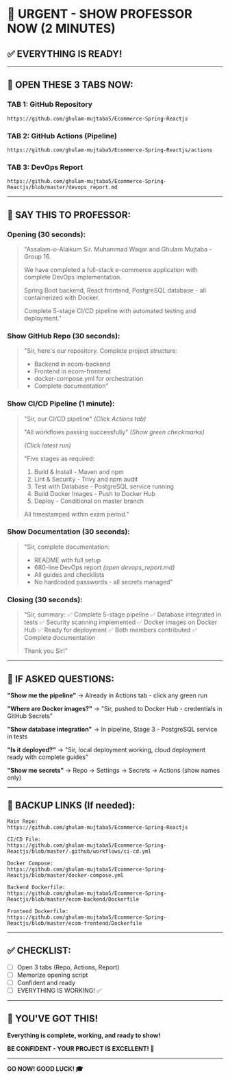 # 🚨 URGENT - SHOW PROFESSOR NOW (2 MINUTES)

## ✅ EVERYTHING IS READY!

---

## 🎯 OPEN THESE 3 TABS NOW:

### TAB 1: GitHub Repository
```
https://github.com/ghulam-mujtaba5/Ecommerce-Spring-Reactjs
```

### TAB 2: GitHub Actions (Pipeline)
```
https://github.com/ghulam-mujtaba5/Ecommerce-Spring-Reactjs/actions
```

### TAB 3: DevOps Report
```
https://github.com/ghulam-mujtaba5/Ecommerce-Spring-Reactjs/blob/master/devops_report.md
```

---

## 📢 SAY THIS TO PROFESSOR:

### Opening (30 seconds):
> "Assalam-o-Alaikum Sir. Muhammad Waqar and Ghulam Mujtaba - Group 16.
> 
> We have completed a full-stack e-commerce application with complete DevOps implementation.
> 
> Spring Boot backend, React frontend, PostgreSQL database - all containerized with Docker.
> 
> Complete 5-stage CI/CD pipeline with automated testing and deployment."

### Show GitHub Repo (30 seconds):
> "Sir, here's our repository. Complete project structure:
> - Backend in ecom-backend
> - Frontend in ecom-frontend  
> - docker-compose.yml for orchestration
> - Complete documentation"

### Show CI/CD Pipeline (1 minute):
> "Sir, our CI/CD pipeline" *(Click Actions tab)*
> 
> "All workflows passing successfully" *(Show green checkmarks)*
> 
> *(Click latest run)*
> 
> "Five stages as required:
> 1. Build & Install - Maven and npm
> 2. Lint & Security - Trivy and npm audit
> 3. Test with Database - PostgreSQL service running
> 4. Build Docker Images - Push to Docker Hub
> 5. Deploy - Conditional on master branch
> 
> All timestamped within exam period."

### Show Documentation (30 seconds):
> "Sir, complete documentation:
> - README with full setup
> - 680-line DevOps report *(open devops_report.md)*
> - All guides and checklists
> - No hardcoded passwords - all secrets managed"

### Closing (30 seconds):
> "Sir, summary:
> ✅ Complete 5-stage pipeline
> ✅ Database integrated in tests
> ✅ Security scanning implemented
> ✅ Docker images on Docker Hub
> ✅ Ready for deployment
> ✅ Both members contributed
> ✅ Complete documentation
> 
> Thank you Sir!"

---

## 🎯 IF ASKED QUESTIONS:

**"Show me the pipeline"**
→ Already in Actions tab - click any green run

**"Where are Docker images?"**
→ "Sir, pushed to Docker Hub - credentials in GitHub Secrets"

**"Show database integration"**
→ In pipeline, Stage 3 - PostgreSQL service in tests

**"Is it deployed?"**
→ "Sir, local deployment working, cloud deployment ready with complete guides"

**"Show me secrets"**
→ Repo → Settings → Secrets → Actions (show names only)

---

## 🔗 BACKUP LINKS (If needed):

```
Main Repo:
https://github.com/ghulam-mujtaba5/Ecommerce-Spring-Reactjs

CI/CD File:
https://github.com/ghulam-mujtaba5/Ecommerce-Spring-Reactjs/blob/master/.github/workflows/ci-cd.yml

Docker Compose:
https://github.com/ghulam-mujtaba5/Ecommerce-Spring-Reactjs/blob/master/docker-compose.yml

Backend Dockerfile:
https://github.com/ghulam-mujtaba5/Ecommerce-Spring-Reactjs/blob/master/ecom-backend/Dockerfile

Frontend Dockerfile:
https://github.com/ghulam-mujtaba5/Ecommerce-Spring-Reactjs/blob/master/ecom-frontend/Dockerfile
```

---

## ✅ CHECKLIST:

- [ ] Open 3 tabs (Repo, Actions, Report)
- [ ] Memorize opening script
- [ ] Confident and ready
- [ ] EVERYTHING IS WORKING! ✅

---

## 🎉 YOU'VE GOT THIS!

**Everything is complete, working, and ready to show!**

**BE CONFIDENT - YOUR PROJECT IS EXCELLENT! 🚀**

---

**GO NOW! GOOD LUCK! 🎓**
